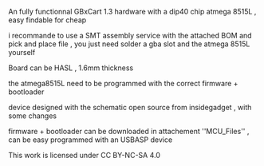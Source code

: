 


An fully functionnal GBxCart 1.3 hardware with a dip40 chip atmega 8515L , easy findable for cheap

i recommande to use a SMT assembly service with the attached BOM and pick and place file , you just need solder a gba slot and the atmega 8515L yourself

Board can be HASL , 1.6mm thickness



the atmega8515L need to be programmed with the correct firmware + bootloader



device designed with the schematic open source from insidegadget , with some changes

firmware + bootloader can be downloaded in attachement ''MCU_Files'' , can be easy programmed with an USBASP device


This work is licensed under CC BY-NC-SA 4.0
